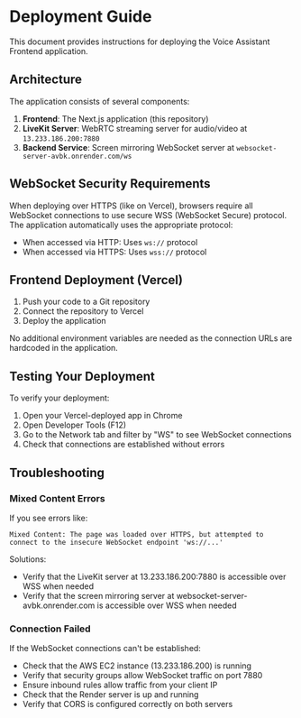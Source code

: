 # Deployment Guide

This document provides instructions for deploying the Voice Assistant Frontend application.

## Architecture

The application consists of several components:

1. **Frontend**: The Next.js application (this repository)
2. **LiveKit Server**: WebRTC streaming server for audio/video at `13.233.186.200:7880`
3. **Backend Service**: Screen mirroring WebSocket server at `websocket-server-avbk.onrender.com/ws`

## WebSocket Security Requirements

When deploying over HTTPS (like on Vercel), browsers require all WebSocket connections to use secure WSS (WebSocket Secure) protocol. The application automatically uses the appropriate protocol:

- When accessed via HTTP: Uses `ws://` protocol
- When accessed via HTTPS: Uses `wss://` protocol

## Frontend Deployment (Vercel)

1. Push your code to a Git repository
2. Connect the repository to Vercel
3. Deploy the application

No additional environment variables are needed as the connection URLs are hardcoded in the application.

## Testing Your Deployment

To verify your deployment:

1. Open your Vercel-deployed app in Chrome
2. Open Developer Tools (F12)
3. Go to the Network tab and filter by "WS" to see WebSocket connections
4. Check that connections are established without errors

## Troubleshooting

### Mixed Content Errors

If you see errors like:
```
Mixed Content: The page was loaded over HTTPS, but attempted to connect to the insecure WebSocket endpoint 'ws://...'
```

Solutions:
- Verify that the LiveKit server at 13.233.186.200:7880 is accessible over WSS when needed
- Verify that the screen mirroring server at websocket-server-avbk.onrender.com is accessible over WSS when needed

### Connection Failed

If the WebSocket connections can't be established:
- Check that the AWS EC2 instance (13.233.186.200) is running
- Verify that security groups allow WebSocket traffic on port 7880
- Ensure inbound rules allow traffic from your client IP
- Check that the Render server is up and running
- Verify that CORS is configured correctly on both servers 